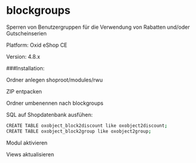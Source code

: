 # blockgroups

Sperren von Benutzergruppen für die Verwendung von Rabatten und/oder Gutscheinserien

Platform: Oxid eShop CE

Version: 4.8.x

###Installation:

Ordner anlegen shoproot/modules/rwu

ZIP entpacken

Ordner umbenennen nach blockgroups

SQL auf Shopdatenbank ausfühen:

```sh
CREATE TABLE oxobject_block2discount like oxobject2discount;
CREATE TABLE oxobject_block2group like oxobject2group;
```

Modul aktivieren

Views aktualisieren
